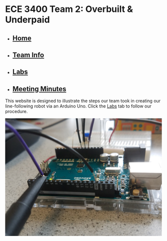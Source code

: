 # ECE 3400 Team 2: Overbuilt & Underpaid
* ## [Home](./index.md)
* ## [Team Info](./info.md)
* ## [Labs](./labs.md)
* ## [Meeting Minutes](./minutes.md)

This website is designed to illustrate the steps our team took in
creating our line-following robot via an Arduino Uno. Click the [Labs](./labs.md)
tab to follow our procedure.

![Arduino](./assets/images/Arduino.jpg)
